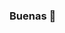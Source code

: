 ### Buenas 👋

<!--
**marquein/marquein** is a ✨ _special_ ✨ repository because its `README.md` (this file) appears on your GitHub profile.

Here are some ideas to get you started:

- 🔭 Estoy arrancando con  mapas de topográficos para hacer montañismo en los Andes. Y de ahí alo que surja. No soy programador, ni pretendeo serlo, aunque la necesidad me pueda llevar a mojarm un poco.
- 🌱 Actualmente quiero profundizar en herramientas SIG y en ver como colaborr compartiendo información específica.
- 🤔 Busco ayuda en: TODO.
- 📫 Pueden encontrarme en: www.marcosgustavocortina.com
- 😄 Estudié: Licenciado en sistemas navales, tecnico superior en administración, abogado, y bla bla.
- ⚡ Hechos divertidos?: el desafío.
-->
